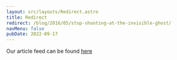 ```yaml
---
layout: src/layouts/Redirect.astro
title: Redirect
redirect: /blog/2016/05/stop-shooting-at-the-invisible-ghost/
navMenu: false
pubDate: 2022-09-17
---
```

<div>
Our article feed can be found <a href="/blog/2016/05/stop-shooting-at-the-invisible-ghost/">here</a>
</div>
